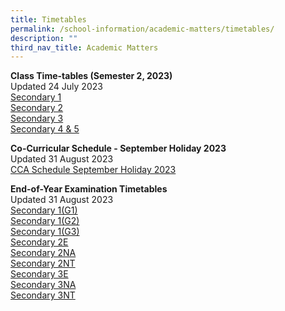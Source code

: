 ```yaml
---
title: Timetables
permalink: /school-information/academic-matters/timetables/
description: ""
third_nav_title: Academic Matters
---
```

**Class Time-tables (Semester 2, 2023)** <br>
Updated 24 July 2023
<br>
[Secondary 1](/files/2023%20sem%202_class%20timetable_sec%201.pdf)<br>
[Secondary 2](/files/2023%20sem%202_class%20timetable_sec%202.pdf)<br>
[Secondary 3](/files/2023%20sem%202_class%20timetable_sec%203.pdf)<br>
[Secondary 4 &amp; 5](/files/2023%20sem%202_class%20timetable_sec%204_5.pdf)<br>

**Co-Curricular Schedule - September Holiday 2023**<br>
Updated 31 August 2023
<br>
[CCA Schedule September Holiday 2023](/files/cca_schedule_september_holiday_2023.pdf)

**End-of-Year Examination Timetables** <br>
Updated 31 August 2023
<br>
[Secondary 1(G1)](/files/sec%201(g1)_eye_time_table_2023.pdf)<br>
[Secondary 1(G2)](/files/sec%201(g2)_eye_time_table_2023.pdf)<br>
[Secondary 1(G3)](/files/sec%201(g3)_eye_time_table_2023.pdf)
<br>
[Secondary 2E](/files/sec%202e_eye_time_table_2023.pdf)<br>[Secondary 2NA](/files/sec%202na_eye_time_table_2023.pdf)<br>
[Secondary 2NT](/files/sec%202nt_eye_time_table_2023.pdf)<br>[Secondary 3E](/files/sec%203e_eye_time_table_2023.pdf)<br>[Secondary 3NA](/files/sec%203na_eye_time_table_2023.pdf)<br>[Secondary 3NT](/files/sec%203nt_eye_time_table_2023.pdf)